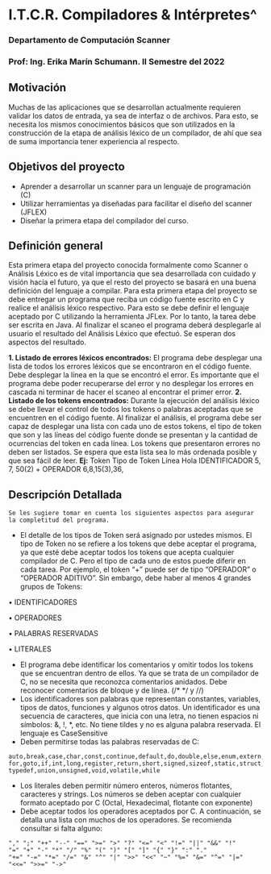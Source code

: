 # I.T.C.R. Compiladores & Intérpretes^

### Departamento de Computación Scanner

### Prof: Ing. Erika Marín Schumann. II Semestre del 2022

## Motivación

Muchas de las aplicaciones que se desarrollan actualmente requieren validar los datos de entrada, ya sea de interfaz o
de archivos. Para esto, se necesita los mismos conocimientos básicos que son utilizados en la construcción de la etapa de
análisis léxico de un compilador, de ahí que sea de suma importancia tener experiencia al respecto.

## Objetivos del proyecto

- Aprender a desarrollar un scanner para un lenguaje de programación (C)
- Utilizar herramientas ya diseñadas para facilitar el diseño del scanner (JFLEX)
- Diseñar la primera etapa del compilador del curso.

## Definición general

Esta primera etapa del proyecto conocida formalmente como Scanner o Análisis Léxico es de vital importancia que sea
desarrollada con cuidado y visión hacía el futuro, ya que el resto del proyecto se basará en una buena definición del lenguaje
a compilar.
Para esta primera etapa del proyecto se debe entregar un programa que reciba un código fuente escrito en C y realice
el análisis léxico respectivo. Para esto se debe definir el lenguaje aceptado por C utilizando la herramienta JFLex. Por lo
tanto, la tarea debe ser escrita en Java.
Al finalizar el scaneo el programa deberá desplegarle al usuario el resultado del Análisis Léxico que efectuó. Se esperan
dos aspectos del resultado.

**1. Listado de errores léxicos encontrados:** El programa debe desplegar una lista de todos los errores léxicos que se
    encontraron en el código fuente. Debe desplegar la línea en la que se encontró el error. Es importante que el
    programa debe poder recuperarse del error y no desplegar los errores en cascada ni terminar de hacer el scaneo al
    encontrar el primer error.
**2. Listado de los tokens encontrados:** Durante la ejecución del análisis léxico se debe llevar el control de todos los
    tokens o palabras aceptadas que se encuentren en el código fuente. Al finalizar el análisis, el programa debe ser
    capaz de desplegar una lista con cada uno de estos tokens, el tipo de token que son y las líneas del código fuente
    donde se presentan y la cantidad de ocurrencias del token en cada línea. Los tokens que presentaron errores no
    deben ser listados. Se espera que esta lista sea lo más ordenada posible y que sea fácil de leer.
**Ej:**
    Token Tipo de Token Línea
    Hola IDENTIFICADOR 5, 7, 50(2)
    + OPERADOR 6,8,15(3),36,

## Descripción Detallada

```
Se les sugiere tomar en cuenta los siguientes aspectos para asegurar la completitud del programa.
```
- El detalle de los tipos de Token será asignado por ustedes mismos. El tipo de Token no se refiere a los tokens que
    debe aceptar el programa, ya que esté debe aceptar todos los tokens que acepta cualquier compilador de C. Pero
    el tipo de cada uno de estos puede diferir en cada tarea. Por ejemplo, el token “+” puede ser de tipo “OPERADOR”
    o “OPERADOR ADITIVO”. Sin embargo, debe haber al menos 4 grandes grupos de Tokens:

 • IDENTIFICADORES

 • OPERADORES

 • PALABRAS RESERVADAS

 • LITERALES


- El programa debe identificar los comentarios y omitir todos los tokens que se encuentran dentro de ellos. Ya que se
    trata de un compilador de C, no se necesita que reconozca comentarios anidados. Debe reconocer comentarios de
    bloque y de línea. (/* */ y //)
- Los identificadores son palabras que representan constantes, variables, tipos de datos, funciones y algunos otros
    datos. Un identificador es una secuencia de caracteres, que inicia con una letra, no tienen espacios ni símbolos: &,
    !, *, etc. No tiene tildes y no es alguna palabra reservada. El lenguaje es CaseSensitive
- Deben permitirse todas las palabras reservadas de C:

```
auto,break,case,char,const,continue,default,do,double,else,enum,extern,float,
for,goto,if,int,long,register,return,short,signed,sizeof,static,struct,switch,
typedef,union,unsigned,void,volatile,while
```
- Los literales deben permitir número enteros, números flotantes, caracteres y strings. Los números se deben aceptar
    con cualquier formato aceptado por C (Octal, Hexadecimal, flotante con exponente)
- Debe aceptar todos los operadores aceptados por C. A continuación, se detalla una lista con muchos de los
    operadores. Se recomienda consultar si falta alguno:
```
"," ";" "++" "--" "==" ">=" ">" "?" "<=" "<" "!=" "||" "&&" "!"
"=" "+" "-" "*" "/" "%" "(" ")" "[" "]" "{" "}" ":" "."
"+=" "-=" "*=" "/=" "&" "^" "|" ">>" "<<" "~" "%=" "&=" "^=" "|="
"<<=" ">>=" "->"
```

